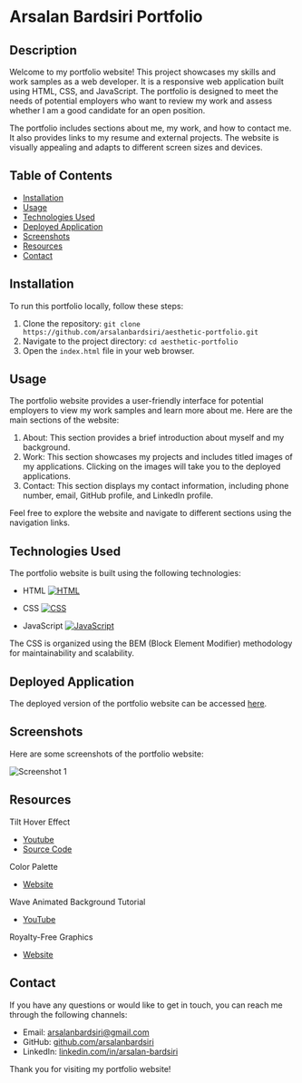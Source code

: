 # Arsalan Bardsiri Portfolio

## Description

Welcome to my portfolio website! This project showcases my skills and work samples as a web developer. It is a responsive web application built using HTML, CSS, and JavaScript. The portfolio is designed to meet the needs of potential employers who want to review my work and assess whether I am a good candidate for an open position.

The portfolio includes sections about me, my work, and how to contact me. It also provides links to my resume and external projects. The website is visually appealing and adapts to different screen sizes and devices.

## Table of Contents

- [Installation](#installation)
- [Usage](#usage)
- [Technologies Used](#technologies-used)
- [Deployed Application](#deployed-application)
- [Screenshots](#screenshots)
- [Resources](#resources)
- [Contact](#contact)

## Installation

To run this portfolio locally, follow these steps:

1. Clone the repository: `git clone https://github.com/arsalanbardsiri/aesthetic-portfolio.git`
2. Navigate to the project directory: `cd aesthetic-portfolio`
3. Open the `index.html` file in your web browser.

## Usage

The portfolio website provides a user-friendly interface for potential employers to view my work samples and learn more about me. Here are the main sections of the website:

1. About: This section provides a brief introduction about myself and my background.
2. Work: This section showcases my projects and includes titled images of my applications. Clicking on the images will take you to the deployed applications.
3. Contact: This section displays my contact information, including phone number, email, GitHub profile, and LinkedIn profile.

Feel free to explore the website and navigate to different sections using the navigation links.

## Technologies Used

The portfolio website is built using the following technologies:

- HTML [![HTML](https://img.shields.io/badge/HTML-orange?style=for-the-badge&logo=html5)](https://developer.mozilla.org/en-US/docs/Web/HTML)

- CSS [![CSS](https://img.shields.io/badge/CSS-blue?style=for-the-badge&logo=css3)](https://developer.mozilla.org/en-US/docs/Web/CSS)

- JavaScript [![JavaScript](https://img.shields.io/badge/JavaScript-yellow?style=for-the-badge&logo=javascript)](https://developer.mozilla.org/en-US/docs/Web/JavaScript)


The CSS is organized using the BEM (Block Element Modifier) methodology for maintainability and scalability.

## Deployed Application

The deployed version of the portfolio website can be accessed [here](https://www.example.com).

## Screenshots

Here are some screenshots of the portfolio website:

![Screenshot 1](./assets/images/demo.gif)

## Resources

Tilt Hover Effect

- [Youtube](https://www.youtube.com/watch?v=A5koWY5S6Q4)
- [Source Code](https://www.inventiontricks.com/css3-tilt-hover-effect-css3-card-hover-tilt-effect/)

Color Palette

- [Website](https://palettes.shecodes.io/palettes/1313)

Wave Animated Background Tutorial

- [YouTube](https://www.youtube.com/watch?v=MMNEEdGa5eE)

Royalty-Free Graphics

- [Website](https://www.canva.com/)

## Contact

If you have any questions or would like to get in touch, you can reach me through the following channels:

- Email: arsalanbardsiri@gmail.com
- GitHub: [github.com/arsalanbardsiri](https://github.com/arsalanbardsiri)
- LinkedIn: [linkedin.com/in/arsalan-bardsiri](https://www.linkedin.com/in/arsalan-bardsiri/)

Thank you for visiting my portfolio website!
